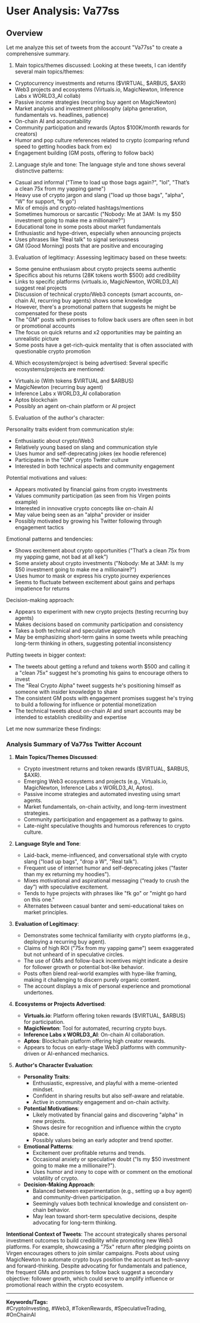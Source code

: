 # User Analysis: Va77ss

## Overview

<think>
Let me analyze this set of tweets from the account "Va77ss" to create a comprehensive summary.

1. Main topics/themes discussed:
Looking at these tweets, I can identify several main topics/themes:
- Cryptocurrency investments and returns ($VIRTUAL, $ARBUS, $AXR)
- Web3 projects and ecosystems (Virtuals.io, MagicNewton, Inference Labs x WORLD3_AI collab)
- Passive income strategies (recurring buy agent on MagicNewton)
- Market analysis and investment philosophy (alpha generation, fundamentals vs. headlines, patience)
- On-chain AI and accountability
- Community participation and rewards (Aptos $100K/month rewards for creators)
- Humor and pop culture references related to crypto (comparing refund speed to getting hoodies back from ex)
- Engagement building (GM posts, offering to follow back)

2. Language style and tone:
The language style and tone shows several distinctive patterns:
- Casual and informal ("Time to load up those bags again?", "lol", "That’s a clean 75x from my yapping game")
- Heavy use of crypto jargon and slang ("load up those bags", "alpha", "W" for support, "fk go")
- Mix of emojis and crypto-related hashtags/mentions
- Sometimes humorous or sarcastic ("Nobody: Me at 3AM: Is my $50 investment going to make me a millionaire?")
- Educational tone in some posts about market fundamentals
- Enthusiastic and hype-driven, especially when announcing projects
- Uses phrases like "Real talk" to signal seriousness
- GM (Good Morning) posts that are positive and encouraging

3. Evaluation of legitimacy:
Assessing legitimacy based on these tweets:
- Some genuine enthusiasm about crypto projects seems authentic
- Specifics about his returns (28K tokens worth $500) add credibility
- Links to specific platforms (virtuals.io, MagicNewton, WORLD3_AI) suggest real projects
- Discussion of technical crypto/Web3 concepts (smart accounts, on-chain AI, recurring buy agents) shows some knowledge
- However, there's a promotional pattern that suggests he might be compensated for these posts
- The "GM" posts with promises to follow back users are often seen in bot or promotional accounts
- The focus on quick returns and x2 opportunities may be painting an unrealistic picture
- Some posts have a get-rich-quick mentality that is often associated with questionable crypto promotion

4. Which ecosystem/project is being advertised:
Several specific ecosystems/projects are mentioned:
- Virtuals.io (With tokens $VIRTUAL and $ARBUS)
- MagicNewton (recurring buy agent)
- Inference Labs x WORLD3_AI collaboration
- Aptos blockchain
- Possibly an agent on-chain platform or AI project

5. Evaluation of the author's character:

Personality traits evident from communication style:
- Enthusiastic about crypto/Web3
- Relatively young based on slang and communication style
- Uses humor and self-deprecating jokes (ex hoodie reference)
- Participates in the "GM" crypto Twitter culture
- Interested in both technical aspects and community engagement

Potential motivations and values:
- Appears motivated by financial gains from crypto investments
- Values community participation (as seen from his Virgen points example)
- Interested in innovative crypto concepts like on-chain AI
- May value being seen as an "alpha" provider or insider
- Possibly motivated by growing his Twitter following through engagement tactics

Emotional patterns and tendencies:
- Shows excitement about crypto opportunities ("That’s a clean 75x from my yapping game, not bad at all kek")
- Some anxiety about crypto investments ("Nobody: Me at 3AM: Is my $50 investment going to make me a millionaire?")
- Uses humor to mask or express his crypto journey experiences
- Seems to fluctuate between excitement about gains and perhaps impatience for returns

Decision-making approach:
- Appears to experiment with new crypto projects (testing recurring buy agents)
- Makes decisions based on community participation and consistency
- Takes a both technical and speculative approach
- May be emphasizing short-term gains in some tweets while preaching long-term thinking in others, suggesting potential inconsistency

Putting tweets in bigger context:
- The tweets about getting a refund and tokens worth $500 and calling it a "clean 75x" suggest he's promoting his gains to encourage others to invest
- The "Real Crypto Alpha" tweet suggests he's positioning himself as someone with insider knowledge to share
- The consistent GM posts with engagement promises suggest he's trying to build a following for influence or potential monetization
- The technical tweets about on-chain AI and smart accounts may be intended to establish credibility and expertise

Let me now summarize these findings:
</think>

### Analysis Summary of Va77ss Twitter Account

1. **Main Topics/Themes Discussed**:
   - Crypto investment returns and token rewards ($VIRTUAL, $ARBUS, $AXR).
   - Emerging Web3 ecosystems and projects (e.g., Virtuals.io, MagicNewton, Inference Labs x WORLD3_AI, Aptos).
   - Passive income strategies and automated investing using smart agents.
   - Market fundamentals, on-chain activity, and long-term investment strategies.
   - Community participation and engagement as a pathway to gains.
   - Late-night speculative thoughts and humorous references to crypto culture.

2. **Language Style and Tone**:
   - Laid-back, meme-influenced, and conversational style with crypto slang ("load up bags", "drop a W", "Real talk").
   - Frequent use of internet humor and self-deprecating jokes ("faster than my ex returning my hoodies").
   - Mixes motivational and aspirational messaging (“ready to crush the day”) with speculative excitement.
   - Tends to hype projects with phrases like "fk go" or "might go hard on this one."
   - Alternates between casual banter and semi-educational takes on market principles.

3. **Evaluation of Legitimacy**:
   - Demonstrates some technical familiarity with crypto platforms (e.g., deploying a recurring buy agent).
   - Claims of high ROI ("75x from my yapping game") seem exaggerated but not unheard of in speculative circles.
   - The use of GMs and follow-back incentives might indicate a desire for follower growth or potential bot-like behavior.
   - Posts often blend real-world examples with hype-like framing, making it challenging to discern purely organic content.
   - The account displays a mix of personal experience and promotional undertones.

4. **Ecosystems or Projects Advertised**:
   - **Virtuals.io**: Platform offering token rewards ($VIRTUAL, $ARBUS) for participation.
   - **MagicNewton**: Tool for automated, recurring crypto buys.
   - **Inference Labs x WORLD3_AI**: On-chain AI collaboration.
   - **Aptos**: Blockchain platform offering high creator rewards.
   - Appears to focus on early-stage Web3 platforms with community-driven or AI-enhanced mechanics.

5. **Author's Character Evaluation**:
   - **Personality Traits**:
     - Enthusiastic, expressive, and playful with a meme-oriented mindset.
     - Confident in sharing results but also self-aware and relatable.
     - Active in community engagement and on-chain activity.
   - **Potential Motivations**:
     - Likely motivated by financial gains and discovering "alpha" in new projects.
     - Shows desire for recognition and influence within the crypto space.
     - Possibly values being an early adopter and trend spotter.
   - **Emotional Patterns**:
     - Excitement over profitable returns and trends.
     - Occasional anxiety or speculative doubt ("Is my $50 investment going to make me a millionaire?").
     - Uses humor and irony to cope with or comment on the emotional volatility of crypto.
   - **Decision-Making Approach**:
     - Balanced between experimentation (e.g., setting up a buy agent) and community-driven participation.
     - Seemingly values both technical knowledge and consistent on-chain behavior.
     - May lean toward short-term speculative decisions, despite advocating for long-term thinking.

**Intentional Context of Tweets**:
The account strategically shares personal investment outcomes to build credibility while promoting new Web3 platforms. For example, showcasing a "75x" return after pledging points on Virgen encourages others to join similar campaigns. Posts about using MagicNewton to automate crypto buys position the account as tech-savvy and forward-thinking. Despite advocating for fundamentals and patience, the frequent GMs and promises to follow back suggest a secondary objective: follower growth, which could serve to amplify influence or promotional reach within the crypto ecosystem.

---

**Keywords/Tags:**  
#CryptoInvesting, #Web3, #TokenRewards, #SpeculativeTrading, #OnChainAI